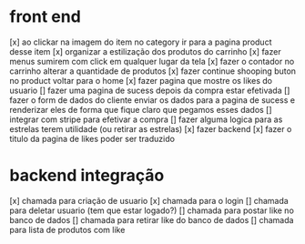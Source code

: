 # front end

[x] ao clickar na imagem do item no category ir para a pagina product desse item
[x] organizar a estilização dos produtos do carrinho
[x] fazer menus sumirem com click em qualquer lugar da tela
[x] fazer o contador no carrinho alterar a quantidade de produtos
[x] fazer continue shooping buton no product voltar para o home
[x] fazer pagina que mostre os likes do usuario
[] fazer uma pagina de sucess depois da compra estar efetivada
[] fazer o form de dados do cliente enviar os dados para a pagina de sucess e renderizar eles de forma que fique claro que pegamos esses dados
[] integrar com stripe para efetivar a compra
[] fazer alguma logica para as estrelas terem utilidade (ou retirar as estrelas)
[x] fazer backend
[x] fazer o titulo da pagina de likes poder ser traduzido

# backend integração
[x] chamada para criação de usuario
[x] chamada para o login
[] chamada para deletar usuario (tem que estar logado?)
[] chamada para postar like no banco de dados
[] chamada para retirar like do banco de dados
[] chamada para lista de produtos com like

